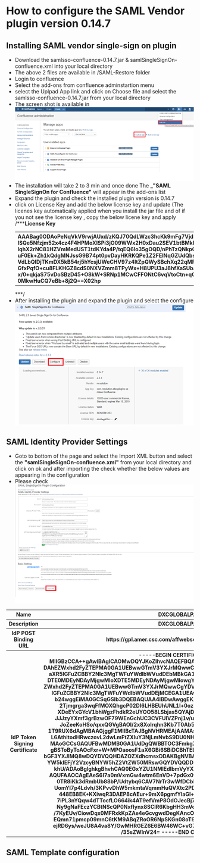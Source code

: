 # How to configure the SAML Vendor plugin version 0.14.7
## Installing SAML vendor single-sign on plugin
* Download the samlsso-confluence-0.14.7.jar & samlSingleSignOn-confluence.xml into your local directory <br>
* The above 2 files are available in /SAML-Restore folder
* Login to confluence <br>
* Select the add-ons from confluence adminstartion menu <br>
* select the Uplpad App link and click on Choose file and select the samlsso-confluence-0.14.7.jar from your local directory <br>
* The screen shot is available in ![Image of How to add SAML add-on](Images/add-ons.png) <br>
* The installation will take 2 to 3 min and once done The **_"SAML SingleSignOn for Confluence"** will appear in the add-ons list
* Expand the plugin and check the installed plugin version is 0.14.7
* click on License Key and add the below license key and update (The licenes key automatically applied when you install the jar file and of if you not see the license key , copy the below licene key and apply<br>
/***<table><b>License Key</b><tr><th>AAABag0ODAoPeNqVkV9rwjAUxd/zKQJ70QdLWzc3hcKk9mFg7VjdnvZyjbc1kKblJpH57ZdWZX/eD
ISQe5Nfzjm52x4cz4F4HPMoXISPi3jO09WWx2H0xDau2SEV1btBMkkU+sFWaATJzspWJ+UyX/NS6
lqhX2rNC81HZVmMedUST1tdKYda4P/tqEQ6Io35gOQD/nPhTzQNkpCg+FoK1AZZSgj9UyuwmPSaJ
uF0Ek+Zh1kQdgMNJssG9B74pt0pvDayHKRKQPe1Z2FEINqGZUdQbsAlFShP98WA0LTK9cUArALTK
VdLbQIDjTKmDX5kB54rj5hYcsjUWeCHV97z4ltZpQWySBchXq22qMF3sq9O0unqd977jWasoBq0N
GfxPqfO+cu8FLKHGZ8cdS0NXVZmm8TPyWx+H8UPU3aJ8hfXaSUbaXF/7W1PHQ5RpkWeZ2/py3J9q
x/0+qkjaS75vDoSBzD45+O8kW+SRNp1MCwCFFONtC6vqVtoCtn+qGozdh1k0od/AhRfoS0Phs0BS
0MkwHuCQ7eBb+8j2Q==X02hp</th></tr></table> ***/<br>
* After installing the plugin and expand the plugin and select the configure ![Image of SAML](Images/SAML.png) <br>
## SAML Identity Provider Settings
* Goto to bottom of the page and select the Import XML button and select the **"samlSingleSignOn-confluence.xml"** from your local directory and click on ok and after importing the check whether the below values are appearing in the configuration <br>
* Please check  ![Image of SAML settings](Images/SAML-settings.png) <br>
<table><tr><th>Name</th><th>DXCGLOBALPASS</th></tr> 
<tr><th>Description</th><th>DXCGLOBALPASS</th></tr>
 <tr><th>IdP POST Binding URL</th> <th>https://gpl.amer.csc.com/affwebservices/public/saml2sso</th></tr>
     <tr><th>IdP Token Signing Certificate</th><th>-----BEGIN CERTIFICATE-----
MIIGBzCCA++gAwIBAgICAOMwDQYJKoZIhvcNAQEFBQAwgYUxCzAJBgNVBAYTAlVTMREwDwYDVQQI
DAhEZWxhd2FyZTEPMA0GA1UEBwwGTmV3YXJrMQwwCgYDVQQKDANDU0MxJzAlBgNVBAsMHklkZW50
aXR5IGFuZCBBY2Nlc3MgTWFuYWdlbWVudDEbMBkGA1UEAwwSQ1NDIEdsb2JhbCBQYXNzIENBMB4X
DTE0MDEyNDAyMjgwMloXDTE5MDEyNDAyMjgwMlowgY0xCzAJBgNVBAYTAlVTMREwDwYDVQQIDAhE
ZWxhd2FyZTEPMA0GA1UEBwwGTmV3YXJrMQwwCgYDVQQKDANDU0MxJzAlBgNVBAsMHklkZW50aXR5
IGFuZCBBY2Nlc3MgTWFuYWdlbWVudDEjMCEGA1UEAwwaQ1NDIEdsb2JhbCBQYXNzIEZlZGVyYXRp
b24wggEiMA0GCSqGSIb3DQEBAQUAA4IBDwAwggEKAoIBAQC2OUQJxJUBle4/9TXVUKtBD5/lxplh
2Tjmgrga3wqFfMOXQhgcP02DI6LHBEUhUNL1l+0ozBgPioUUVizpkCfgp1oVONIPfbAkNrFj93DG
XDeEYxGYcV1bhWgzFhdkR2eUYOO58LSbjas5QYAjD6ODOnj8kqKlTkNsU4iDjwR27r0XcfiENHSU
JJJzyYXmf3grBzwOF79WEnGchUC3CVFUIVZPnj1v/uT+Zrc2U6/DvkGeVPSRKhDVroPfEeZWMzUF
JoZeeKoHSo/qxxQGVgBAOl/2x8Xolrqhn3Kb7T0Ab5i4E1a9nn7jbk06m8wnHnj7ry/JA/W/pQOX
1T9RUX6dAgMBAAGjggF1MIIBcTAJBgNVHRMEAjAAMAsGA1UdDwQEAwIFoDA8BgNVHR8ENTAzMDGg
L6AthitodHRwczovL2dwLmFtZXIuY3NjLmNvbS9DU0NHbG9iYWxQYXNzQ0EuY3JsMBMGA1UdJQQM
MAoGCCsGAQUFBwMDMB0GA1UdDgQWBBTOC3FmkgXi31DlXQ+Cjod5nvJFDjCBugYDVR0jBIGyMIGv
gBSToByToAOcFxr+W+MPOaoosF1aX6GBi6SBiDCBhTELMAkGA1UEBhMCVVMxETAPBgNVBAgMCERl
bGF3YXJlMQ8wDQYDVQQHDAZOZXdhcmsxDDAKBgNVBAoMA0NTQzEnMCUGA1UECwweSWRlbnRpdHkg
YW5kIEFjY2VzcyBNYW5hZ2VtZW50MRswGQYDVQQDDBJDU0MgR2xvYmFsIFBhc3MgQ0GCCQD5XfYk
khU/ADAoBglghkgBhvhCAQ0EGxYZU1NMIEdlbmVyYXRlZCBDZXJ0aWZpY2F0ZTANBgkqhkiG9w0B
AQUFAAOCAgEAeS6l7a0mVxmGw4wtm6EnVD+7pdGx0t/a738wbuP9AcFmD0d3U6DahweWOpfVnYS9
0TR8iKk3dRmbUb88bP/Udtybq6CAV7NrTr3wWfDCbh7jfzSqQuFYwrCHC0JHYAAAjk/4Cq6aIvy2
UomYI7p4Ldvh/3KPvvDhW5mkmtaVqmmHuQVXtc2PDqHr4Y5gl5jITac5O/AkMYDpbmX8QgJrsd53
448EB8EK+KXiwqR3DAEP8cAEur+9mX6pgmfYIaGl+/AciYmhCF4fdRJVHUz88/JojZjS7AkdsPvP
7iPL3nYQqw4dTTocfLO664ik4AT9efVmP8OdOJecBj7dhFc6Pz1Rzk8HBsWY+rpmJV+Tc7I8d8aW
Ny9gNaFEczYCBtNScQP0NxfIynx8SClR6KbgHH3mVcrwQOobg8oU8tvqN58FIpLIohqWcqY5H/un
/7KyEUv/CiowDqx0MFRxkKpZAe4eGcvgwdDegKAncOMbYNn4OhTuTx6a1EACei1aeLqP8cW4ebpw
EQmn71pmcp09mnC6tKM9ABqZRoOR6NpSKGn08oT9z/prM3vaQjAFVCyqyk3qf8xpe1qLjzmaBxvS
ejRD6ys/weJU8A4va8Y/GwMHRGEZ6E6BW46WC+vG7WasmoaXQV4f7I/tDEXy8oNq0QGH2fr3lHsY
/35sZWInV24=
-----END CERTIFICATE-----</th></tr>
</table>

## SAML Template configuration

